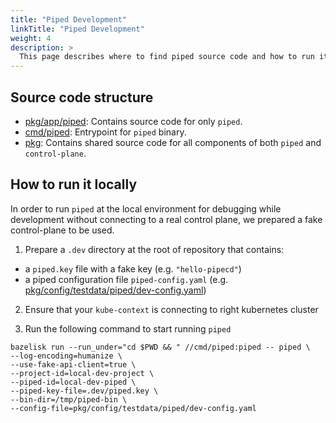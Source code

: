 ```yaml
---
title: "Piped Development"
linkTitle: "Piped Development"
weight: 4
description: >
  This page describes where to find piped source code and how to run it locally for debugging.
---
```


## Source code structure

- [pkg/app/piped](https://github.com/pipe-cd/pipe/tree/master/pkg/app/piped): Contains source code for only `piped`. 
- [cmd/piped](https://github.com/pipe-cd/pipe/tree/master/cmd/piped): Entrypoint for `piped` binary.
- [pkg](https://github.com/pipe-cd/pipe/tree/master/pkg): Contains shared source code for all components of both `piped` and `control-plane`.

## How to run it locally

In order to run `piped` at the local environment for debugging while development without connecting to a real control plane,
we prepared a fake control-plane to be used.

1. Prepare a `.dev` directory at the root of repository that contains:
- a `piped.key` file with a fake key (e.g. `"hello-pipecd"`)
- a piped configuration file `piped-config.yaml` (e.g. [pkg/config/testdata/piped/dev-config.yaml](https://github.com/pipe-cd/pipe/blob/master/pkg/config/testdata/piped/dev-config.yaml))

2. Ensure that your `kube-context` is connecting to right kubernetes cluster

2. Run the following command to start running `piped`

``` console
bazelisk run --run_under="cd $PWD && " //cmd/piped:piped -- piped \
--log-encoding=humanize \
--use-fake-api-client=true \
--project-id=local-dev-project \
--piped-id=local-dev-piped \
--piped-key-file=.dev/piped.key \
--bin-dir=/tmp/piped-bin \
--config-file=pkg/config/testdata/piped/dev-config.yaml
```

